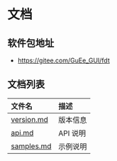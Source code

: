 # 文档

## 软件包地址

- https://gitee.com/GuEe_GUI/fdt

## 文档列表

|文件名                             |描述|
|:-----                             |:----|
|[version.md](version.md)           |版本信息|
|[api.md](api.md)                   |API 说明|
|[samples.md](samples.md)           |示例说明|
